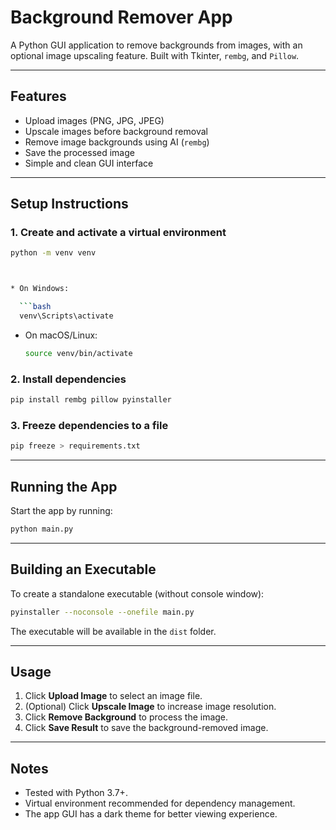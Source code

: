 # Background Remover App

A Python GUI application to remove backgrounds from images, with an optional image upscaling feature. Built with Tkinter, `rembg`, and `Pillow`.

---

## Features

- Upload images (PNG, JPG, JPEG)
- Upscale images before background removal
- Remove image backgrounds using AI (`rembg`)
- Save the processed image
- Simple and clean GUI interface

---

## Setup Instructions

### 1. Create and activate a virtual environment

```bash
python -m venv venv



* On Windows:

  ```bash
  venv\Scripts\activate
  ```
* On macOS/Linux:

  ```bash
  source venv/bin/activate
  ```

### 2. Install dependencies

```bash
pip install rembg pillow pyinstaller
```

### 3. Freeze dependencies to a file

```bash
pip freeze > requirements.txt
```

---

## Running the App

Start the app by running:

```bash
python main.py
```

---

## Building an Executable

To create a standalone executable (without console window):

```bash
pyinstaller --noconsole --onefile main.py
```

The executable will be available in the `dist` folder.

---

## Usage

1. Click **Upload Image** to select an image file.
2. (Optional) Click **Upscale Image** to increase image resolution.
3. Click **Remove Background** to process the image.
4. Click **Save Result** to save the background-removed image.

---

## Notes

* Tested with Python 3.7+.
* Virtual environment recommended for dependency management.
* The app GUI has a dark theme for better viewing experience.




